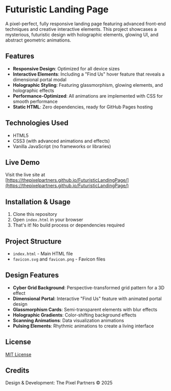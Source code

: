 # Futuristic Landing Page

A pixel-perfect, fully responsive landing page featuring advanced front-end techniques and creative interactive elements. This project showcases a mysterious, futuristic design with holographic elements, glowing UI, and abstract geometric animations.

## Features

- **Responsive Design**: Optimized for all device sizes
- **Interactive Elements**: Including a "Find Us" hover feature that reveals a dimensional portal modal
- **Holographic Styling**: Featuring glassmorphism, glowing elements, and holographic effects
- **Performance-Optimized**: All animations are implemented with CSS for smooth performance
- **Static HTML**: Zero dependencies, ready for GitHub Pages hosting

## Technologies Used

- HTML5
- CSS3 (with advanced animations and effects)
- Vanilla JavaScript (no frameworks or libraries)

## Live Demo

Visit the live site at [https://thepixelpartners.github.io/FuturisticLandingPage/](https://thepixelpartners.github.io/FuturisticLandingPage/)

## Installation & Usage

1. Clone this repository
2. Open `index.html` in your browser
3. That's it! No build process or dependencies required

## Project Structure

- `index.html` - Main HTML file
- `favicon.svg` and `favicon.png` - Favicon files

## Design Features

- **Cyber Grid Background**: Perspective-transformed grid pattern for a 3D effect
- **Dimensional Portal**: Interactive "Find Us" feature with animated portal design
- **Glassmorphism Cards**: Semi-transparent elements with blur effects
- **Holographic Gradients**: Color-shifting background effects
- **Scanning Animations**: Data visualization animations
- **Pulsing Elements**: Rhythmic animations to create a living interface

## License

[MIT License](LICENSE)

## Credits

Design & Development: The Pixel Partners © 2025